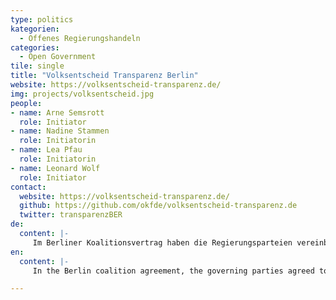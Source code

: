 ```yaml
---
type: politics
kategorien:
  - Offenes Regierungshandeln
categories:
  - Open Government
tile: single
title: "Volksentscheid Transparenz Berlin"
website: https://volksentscheid-transparenz.de/
img: projects/volksentscheid.jpg
people:
- name: Arne Semsrott
  role: Initiator
- name: Nadine Stammen
  role: Initiatorin
- name: Lea Pfau
  role: Initiatorin
- name: Leonard Wolf
  role: Initiator
contact:
  website: https://volksentscheid-transparenz.de/
  github: https://github.com/okfde/volksentscheid-transparenz.de
  twitter: transparenzBER
de:
  content: |-
     Im Berliner Koalitionsvertrag haben die Regierungsparteien vereinbart, das Berliner Informationsfreiheitsgesetz zu einem Transparenzgesetz weiterzuentwickeln. Ein konkreter Entwurf wird bislang jedoch nicht erarbeitet. Das möchten wir ändern: Die Open Knowledge Foundation Deutschland hat gemeinsam mit zivilgesellschaftlichen Partnern einen Entwurf für ein Berliner Transparenzgesetz geschrieben.
en:
  content: |-
     In the Berlin coalition agreement, the governing parties agreed to further develop the Berlin Freedom of Information Act into a transparency law. However, no concrete draft has yet been drawn up. We want to change that: Together with civil society partners, the Open Knowledge Foundation Germany has written a draft of a Berlin Transparency Act.

---
```

